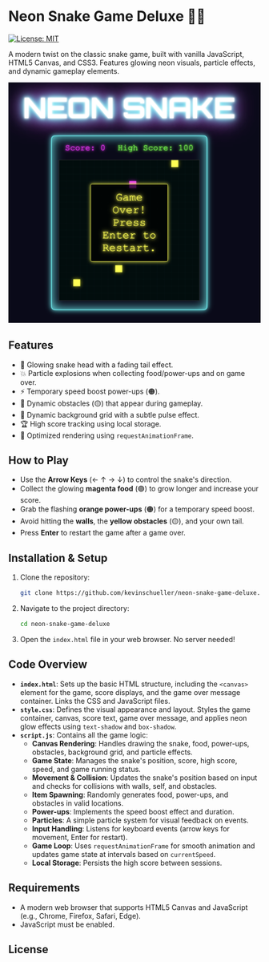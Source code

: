 # Neon Snake Game Deluxe 🐍✨

[![License: MIT](https://img.shields.io/badge/License-MIT-yellow.svg)](https://opensource.org/licenses/MIT)

A modern twist on the classic snake game, built with vanilla JavaScript, HTML5 Canvas, and CSS3. Features glowing neon visuals, particle effects, and dynamic gameplay elements.

![Game Screenshot](screenshot.png)

## Features
- 🌟 Glowing snake head with a fading tail effect.
- 💥 Particle explosions when collecting food/power-ups and on game over.
- ⚡ Temporary speed boost power-ups (🟠).
- 🧱 Dynamic obstacles (🟡) that appear during gameplay.
- 🌈 Dynamic background grid with a subtle pulse effect.
- 🏆 High score tracking using local storage.
- 🚀 Optimized rendering using `requestAnimationFrame`.

## How to Play
- Use the **Arrow Keys** (← ↑ → ↓) to control the snake's direction.
- Collect the glowing **magenta food** (🟣) to grow longer and increase your score.
- Grab the flashing **orange power-ups** (🟠) for a temporary speed boost.
- Avoid hitting the **walls**, the **yellow obstacles** (🟡), and your own tail.
- Press **Enter** to restart the game after a game over.

## Installation & Setup
1. Clone the repository:
   ```bash
   git clone https://github.com/kevinschueller/neon-snake-game-deluxe.git
   ```
2. Navigate to the project directory:
   ```bash
   cd neon-snake-game-deluxe
   ```
3. Open the `index.html` file in your web browser. No server needed!

## Code Overview
- **`index.html`**: Sets up the basic HTML structure, including the `<canvas>` element for the game, score displays, and the game over message container. Links the CSS and JavaScript files.
- **`style.css`**: Defines the visual appearance and layout. Styles the game container, canvas, score text, game over message, and applies neon glow effects using `text-shadow` and `box-shadow`.
- **`script.js`**: Contains all the game logic:
    - **Canvas Rendering**: Handles drawing the snake, food, power-ups, obstacles, background grid, and particle effects.
    - **Game State**: Manages the snake's position, score, high score, speed, and game running status.
    - **Movement & Collision**: Updates the snake's position based on input and checks for collisions with walls, self, and obstacles.
    - **Item Spawning**: Randomly generates food, power-ups, and obstacles in valid locations.
    - **Power-ups**: Implements the speed boost effect and duration.
    - **Particles**: A simple particle system for visual feedback on events.
    - **Input Handling**: Listens for keyboard events (arrow keys for movement, Enter for restart).
    - **Game Loop**: Uses `requestAnimationFrame` for smooth animation and updates game state at intervals based on `currentSpeed`.
    - **Local Storage**: Persists the high score between sessions.

## Requirements
- A modern web browser that supports HTML5 Canvas and JavaScript (e.g., Chrome, Firefox, Safari, Edge).
- JavaScript must be enabled.

## License
